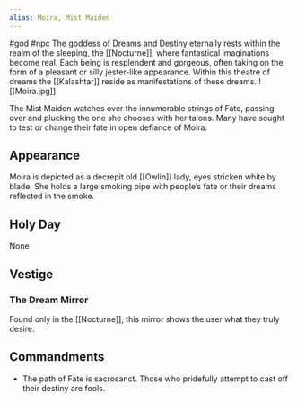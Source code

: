 ```yaml
---
alias: Moira, Mist Maiden
---
```


#god #npc 
The goddess of Dreams and Destiny eternally rests within the realm of the sleeping, the [[Nocturne]], where fantastical imaginations become real. Each being is resplendent and gorgeous, often taking on the form of a pleasant or silly jester-like appearance. Within this theatre of dreams the [[Kalashtar]] reside as manifestations of these dreams.
<span class="rightimg"><span class="smallimg">  ![[Moira.jpg]]</span></span>
  

The Mist Maiden watches over the innumerable strings of Fate, passing over and plucking the one she chooses with her talons. Many have sought to test or change their fate in open defiance of Moira.



## Appearance

Moira is depicted as a decrepit old [[Owlin]] lady, eyes stricken white by blade. She holds a large smoking pipe with people’s fate or their dreams reflected in the smoke. 

  

## Holy Day

None

## Vestige
### The Dream Mirror

Found only in the [[Nocturne]], this mirror shows the user what they truly desire.


## Commandments

-   The path of Fate is sacrosanct. Those who pridefully attempt to cast off their destiny are fools.
    